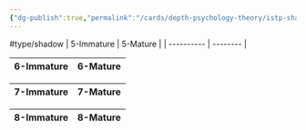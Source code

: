 ```yaml
---
{"dg-publish":true,"permalink":"/cards/depth-psychology-theory/istp-shadow/","created":"2023-04-27T10:45:08.191+02:00","updated":"2023-04-27T11:20:27.866+02:00"}
---
```


#type/shadow 
| 5-Immature | 5-Mature |
| ---------- | -------- |

| 6-Immature | 6-Mature |
| ---------- | -------- |

| 7-Immature | 7-Mature |
| ---------- | -------- |

| 8-Immature | 8-Mature |
| ---------- | -------- |
